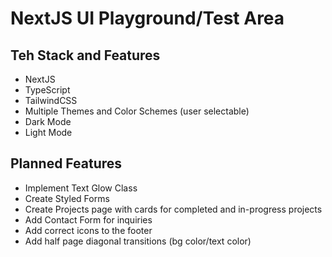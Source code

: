 # NextJS UI Playground/Test Area

## Teh Stack and Features

- NextJS
- TypeScript
- TailwindCSS
- Multiple Themes and Color Schemes (user selectable)
- Dark Mode
- Light Mode

## Planned Features

- Implement Text Glow Class
- Create Styled Forms
- Create Projects page with cards for completed and in-progress projects
- Add Contact Form for inquiries
- Add correct icons to the footer
- Add half page diagonal transitions (bg color/text color)
